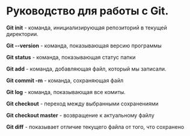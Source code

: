 # Руководство для работы с Git.

**Git init** - команда, инициализирующая репозиторий в текущей директории.

**Git --version** - команда, показывающая версию программы

**Git status** - команда, показывающая статус папки 

**Git add** - команда, добавляющая файл, который мы записали.

**Git commit -m** - команда, сохраняющая файл

**Git log** - команда, показывающая все комиты.

**Git checkout** - переход между выбранными сохранениями

**Git checkout master** - возвращение к актуальному файлу

**Git diff** - показывает отличие текущего файла от того, что сохранено